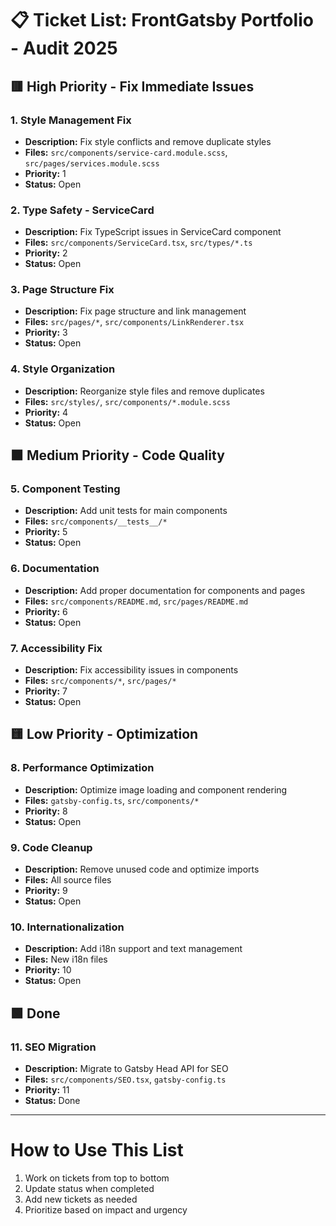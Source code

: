 # 📋 Ticket List: FrontGatsby Portfolio - Audit 2025

## 🟥 High Priority - Fix Immediate Issues

### 1. Style Management Fix

- **Description:** Fix style conflicts and remove duplicate styles
- **Files:** `src/components/service-card.module.scss`, `src/pages/services.module.scss`
- **Priority:** 1
- **Status:** Open

### 2. Type Safety - ServiceCard

- **Description:** Fix TypeScript issues in ServiceCard component
- **Files:** `src/components/ServiceCard.tsx`, `src/types/*.ts`
- **Priority:** 2
- **Status:** Open

### 3. Page Structure Fix

- **Description:** Fix page structure and link management
- **Files:** `src/pages/*`, `src/components/LinkRenderer.tsx`
- **Priority:** 3
- **Status:** Open

### 4. Style Organization

- **Description:** Reorganize style files and remove duplicates
- **Files:** `src/styles/`, `src/components/*.module.scss`
- **Priority:** 4
- **Status:** Open

## 🟧 Medium Priority - Code Quality

### 5. Component Testing

- **Description:** Add unit tests for main components
- **Files:** `src/components/__tests__/*`
- **Priority:** 5
- **Status:** Open

### 6. Documentation

- **Description:** Add proper documentation for components and pages
- **Files:** `src/components/README.md`, `src/pages/README.md`
- **Priority:** 6
- **Status:** Open

### 7. Accessibility Fix

- **Description:** Fix accessibility issues in components
- **Files:** `src/components/*`, `src/pages/*`
- **Priority:** 7
- **Status:** Open

## 🟨 Low Priority - Optimization

### 8. Performance Optimization

- **Description:** Optimize image loading and component rendering
- **Files:** `gatsby-config.ts`, `src/components/*`
- **Priority:** 8
- **Status:** Open

### 9. Code Cleanup

- **Description:** Remove unused code and optimize imports
- **Files:** All source files
- **Priority:** 9
- **Status:** Open

### 10. Internationalization

- **Description:** Add i18n support and text management
- **Files:** New i18n files
- **Priority:** 10
- **Status:** Open

## 🟩 Done

### 11. SEO Migration

- **Description:** Migrate to Gatsby Head API for SEO
- **Files:** `src/components/SEO.tsx`, `gatsby-config.ts`
- **Priority:** 11
- **Status:** Done

---

# How to Use This List

1. Work on tickets from top to bottom
2. Update status when completed
3. Add new tickets as needed
4. Prioritize based on impact and urgency
